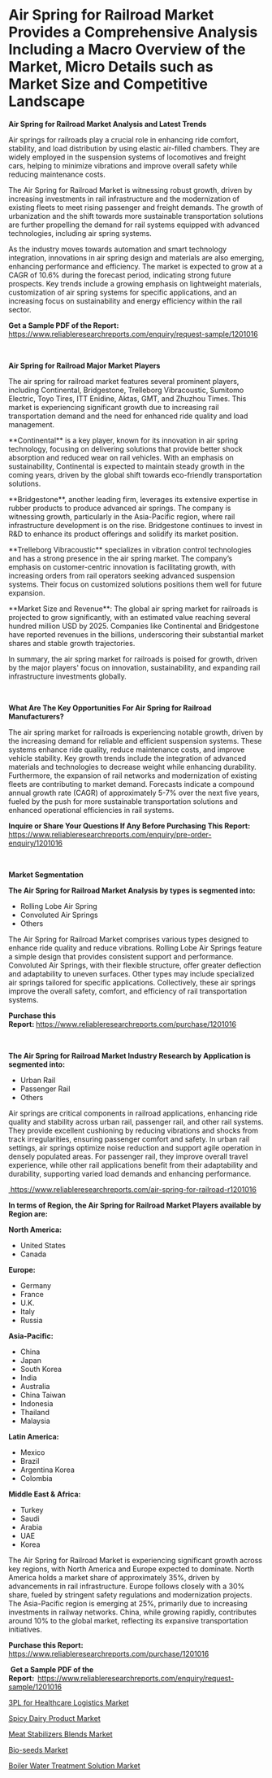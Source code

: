 <p><h1>Air Spring for Railroad Market Provides a Comprehensive Analysis Including a Macro Overview of the Market, Micro Details such as Market Size and Competitive Landscape</h1></p><p><strong>Air Spring for Railroad Market Analysis and Latest Trends</strong></p>
<p><p>Air springs for railroads play a crucial role in enhancing ride comfort, stability, and load distribution by using elastic air-filled chambers. They are widely employed in the suspension systems of locomotives and freight cars, helping to minimize vibrations and improve overall safety while reducing maintenance costs. </p><p>The Air Spring for Railroad Market is witnessing robust growth, driven by increasing investments in rail infrastructure and the modernization of existing fleets to meet rising passenger and freight demands. The growth of urbanization and the shift towards more sustainable transportation solutions are further propelling the demand for rail systems equipped with advanced technologies, including air spring systems. </p><p>As the industry moves towards automation and smart technology integration, innovations in air spring design and materials are also emerging, enhancing performance and efficiency. The market is expected to grow at a CAGR of 10.6% during the forecast period, indicating strong future prospects. Key trends include a growing emphasis on lightweight materials, customization of air spring systems for specific applications, and an increasing focus on sustainability and energy efficiency within the rail sector.</p></p>
<p><strong>Get a Sample PDF of the Report:&nbsp;</strong> <a href="https://www.reliableresearchreports.com/enquiry/request-sample/1201016?utm_campaign=1477&utm_medium=2&utm_source=Github&utm_content=ia&utm_term=11102024&utm_id=air-spring-for-railroad">https://www.reliableresearchreports.com/enquiry/request-sample/1201016</a></p>
<p>&nbsp;</p>
<p><strong>Air Spring for Railroad Major Market Players</strong></p>
<p><p>The air spring for railroad market features several prominent players, including Continental, Bridgestone, Trelleborg Vibracoustic, Sumitomo Electric, Toyo Tires, ITT Enidine, Aktas, GMT, and Zhuzhou Times. This market is experiencing significant growth due to increasing rail transportation demand and the need for enhanced ride quality and load management.</p><p>**Continental** is a key player, known for its innovation in air spring technology, focusing on delivering solutions that provide better shock absorption and reduced wear on rail vehicles. With an emphasis on sustainability, Continental is expected to maintain steady growth in the coming years, driven by the global shift towards eco-friendly transportation solutions.</p><p>**Bridgestone**, another leading firm, leverages its extensive expertise in rubber products to produce advanced air springs. The company is witnessing growth, particularly in the Asia-Pacific region, where rail infrastructure development is on the rise. Bridgestone continues to invest in R&D to enhance its product offerings and solidify its market position.</p><p>**Trelleborg Vibracoustic** specializes in vibration control technologies and has a strong presence in the air spring market. The company’s emphasis on customer-centric innovation is facilitating growth, with increasing orders from rail operators seeking advanced suspension systems. Their focus on customized solutions positions them well for future expansion.</p><p>**Market Size and Revenue**: The global air spring market for railroads is projected to grow significantly, with an estimated value reaching several hundred million USD by 2025. Companies like Continental and Bridgestone have reported revenues in the billions, underscoring their substantial market shares and stable growth trajectories.</p><p>In summary, the air spring market for railroads is poised for growth, driven by the major players' focus on innovation, sustainability, and expanding rail infrastructure investments globally.</p></p>
<p>&nbsp;</p>
<p><strong>What Are The Key Opportunities For Air Spring for Railroad Manufacturers?</strong></p>
<p><p>The air spring market for railroads is experiencing notable growth, driven by the increasing demand for reliable and efficient suspension systems. These systems enhance ride quality, reduce maintenance costs, and improve vehicle stability. Key growth trends include the integration of advanced materials and technologies to decrease weight while enhancing durability. Furthermore, the expansion of rail networks and modernization of existing fleets are contributing to market demand. Forecasts indicate a compound annual growth rate (CAGR) of approximately 5-7% over the next five years, fueled by the push for more sustainable transportation solutions and enhanced operational efficiencies in rail systems.</p></p>
<p><strong>Inquire or Share Your Questions If Any Before Purchasing This Report:</strong> <a href="https://www.reliableresearchreports.com/enquiry/pre-order-enquiry/1201016?utm_campaign=1477&utm_medium=2&utm_source=Github&utm_content=ia&utm_term=11102024&utm_id=air-spring-for-railroad">https://www.reliableresearchreports.com/enquiry/pre-order-enquiry/1201016</a></p>
<p>&nbsp;</p>
<p><strong>Market Segmentation</strong></p>
<p><strong>The Air Spring for Railroad Market Analysis by types is segmented into:</strong></p>
<p><ul><li>Rolling Lobe Air Spring</li><li>Convoluted Air Springs</li><li>Others</li></ul></p>
<p><p>The Air Spring for Railroad Market comprises various types designed to enhance ride quality and reduce vibrations. Rolling Lobe Air Springs feature a simple design that provides consistent support and performance. Convoluted Air Springs, with their flexible structure, offer greater deflection and adaptability to uneven surfaces. Other types may include specialized air springs tailored for specific applications. Collectively, these air springs improve the overall safety, comfort, and efficiency of rail transportation systems.</p></p>
<p><strong>Purchase this Report:&nbsp;</strong><a href="https://www.reliableresearchreports.com/purchase/1201016?utm_campaign=1477&utm_medium=2&utm_source=Github&utm_content=ia&utm_term=11102024&utm_id=air-spring-for-railroad">https://www.reliableresearchreports.com/purchase/1201016</a></p>
<p>&nbsp;</p>
<p><strong>The Air Spring for Railroad Market Industry Research by Application is segmented into:</strong></p>
<p><ul><li>Urban Rail</li><li>Passenger Rail</li><li>Others</li></ul></p>
<p><p>Air springs are critical components in railroad applications, enhancing ride quality and stability across urban rail, passenger rail, and other rail systems. They provide excellent cushioning by reducing vibrations and shocks from track irregularities, ensuring passenger comfort and safety. In urban rail settings, air springs optimize noise reduction and support agile operation in densely populated areas. For passenger rail, they improve overall travel experience, while other rail applications benefit from their adaptability and durability, supporting varied load demands and enhancing performance.</p></p>
<p><a href="https://www.reliableresearchreports.com/air-spring-for-railroad-r1201016?utm_campaign=1477&utm_medium=2&utm_source=Github&utm_content=ia&utm_term=11102024&utm_id=air-spring-for-railroad">&nbsp;https://www.reliableresearchreports.com/air-spring-for-railroad-r1201016</a></p>
<p><strong>In terms of Region, the Air Spring for Railroad Market Players available by Region are:</strong></p>
<p>
    <p> <strong> North America: </strong>
        <ul>
            <li>United States</li>
            <li>Canada</li>
        </ul>
        </p> 
    <p> <strong> Europe: </strong>
        <ul>
            <li>Germany</li>
            <li>France</li>
            <li>U.K.</li>
            <li>Italy</li>
            <li>Russia</li>
        </ul>
        </p> 
    <p> <strong> Asia-Pacific: </strong>
        <ul>
            <li>China</li>
            <li>Japan</li>
            <li>South Korea</li>
            <li>India</li>
            <li>Australia</li>
            <li>China Taiwan</li>
            <li>Indonesia</li>
            <li>Thailand</li>
            <li>Malaysia</li>
        </ul>
        </p> 
    <p> <strong> Latin America: </strong>
        <ul>
            <li>Mexico</li>
            <li>Brazil</li>
            <li>Argentina Korea</li>
            <li>Colombia</li>
        </ul>
        </p> 
    <p> <strong> Middle East & Africa: </strong>
        <ul>
            <li>Turkey</li>
            <li>Saudi</li>
            <li>Arabia</li>
            <li>UAE</li>
            <li>Korea</li>
        </ul>
    </p>
    </p>
<p><p>The Air Spring for Railroad Market is experiencing significant growth across key regions, with North America and Europe expected to dominate. North America holds a market share of approximately 35%, driven by advancements in rail infrastructure. Europe follows closely with a 30% share, fueled by stringent safety regulations and modernization projects. The Asia-Pacific region is emerging at 25%, primarily due to increasing investments in railway networks. China, while growing rapidly, contributes around 10% to the global market, reflecting its expansive transportation initiatives.</p></p>
<p><strong>Purchase this Report: </strong><a href="https://www.reliableresearchreports.com/purchase/1201016?utm_campaign=1477&utm_medium=2&utm_source=Github&utm_content=ia&utm_term=11102024&utm_id=air-spring-for-railroad">https://www.reliableresearchreports.com/purchase/1201016</a></p>
<p>&nbsp;<strong>Get a Sample PDF of the Report:&nbsp;&nbsp;</strong><a href="https://www.reliableresearchreports.com/enquiry/request-sample/1201016?utm_campaign=1477&utm_medium=2&utm_source=Github&utm_content=ia&utm_term=11102024&utm_id=air-spring-for-railroad">https://www.reliableresearchreports.com/enquiry/request-sample/1201016</a></p>
<p><strong></strong></p>
<p><p><a href="https://www.linkedin.com/pulse/pioneering-growth-analyzing-global-3pl-healthcare-logistics-sf5je?utm_campaign=1477&utm_medium=2&utm_source=Github&utm_content=ia&utm_term=11102024&utm_id=air-spring-for-railroad">3PL for Healthcare Logistics Market</a></p><p><a href="https://www.linkedin.com/pulse/strategic-roadmap-success-global-spicy-dairy-product-market-pj7vf?utm_campaign=1477&utm_medium=2&utm_source=Github&utm_content=ia&utm_term=11102024&utm_id=air-spring-for-railroad">Spicy Dairy Product Market</a></p><p><a href="https://www.linkedin.com/pulse/emerging-meat-stabilizers-blends-market-opportunities-zy50c?utm_campaign=1477&utm_medium=2&utm_source=Github&utm_content=ia&utm_term=11102024&utm_id=air-spring-for-railroad">Meat Stabilizers Blends Market</a></p><p><a href="https://www.linkedin.com/pulse/bio-seeds-market-size-share-trends-analysis-report-end-use-a1kuc?utm_campaign=1477&utm_medium=2&utm_source=Github&utm_content=ia&utm_term=11102024&utm_id=air-spring-for-railroad">Bio-seeds Market</a></p><p><a href="https://www.linkedin.com/pulse/boiler-water-treatment-solution-market-segmentation-geographical-ww9mf?utm_campaign=1477&utm_medium=2&utm_source=Github&utm_content=ia&utm_term=11102024&utm_id=air-spring-for-railroad">Boiler Water Treatment Solution Market</a></p></p>